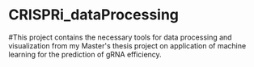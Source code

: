 # CRISPRi_dataProcessing
#This project contains the necessary tools for data processing and visualization from my Master's thesis project on application of machine learning for the prediction of gRNA efficiency.
